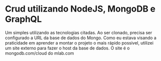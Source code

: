 # Crud utilizando NodeJS, MongoDB e GraphQL
Um simples utilizando as tecnologias citadas.
Ao ser clonado, precisa ser configurado a URL da base de dados do Mongo. Como eu estava visando a praticidade em aprender a montar o projeto o mais rápido possivel, utilizei um site externo para fazer o host da base de dados.
O site é o mongodb.com/cloud do mlab.com
